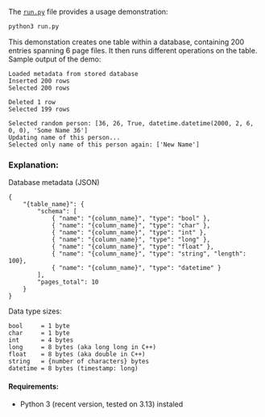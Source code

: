 The [`run.py`](run.py) file provides a usage demonstration:

```bash
python3 run.py
```

This demonstation creates one table within a database, containing 200 entries spanning 6 page files. It then runs different operations on the table. Sample output of the demo:

```
Loaded metadata from stored database
Inserted 200 rows
Selected 200 rows

Deleted 1 row
Selected 199 rows

Selected random person: [36, 26, True, datetime.datetime(2000, 2, 6, 0, 0), 'Some Name 36']
Updating name of this person...
Selected only name of this person again: ['New Name']
```


### Explanation:

Database metadata (JSON)
```jsonc
{
    "{table_name}": {
        "schema": [
            { "name": "{column_name}", "type": "bool" },
            { "name": "{column_name}", "type": "char" },
            { "name": "{column_name}", "type": "int" },
            { "name": "{column_name}", "type": "long" },
            { "name": "{column_name}", "type": "float" },
            { "name": "{column_name}", "type": "string", "length": 100},
            { "name": "{column_name}", "type": "datetime" }
        ],
        "pages_total": 10
    }
}
```

Data type sizes:
```
bool     = 1 byte
char     = 1 byte
int      = 4 bytes
long     = 8 bytes (aka long long in C++)
float    = 8 bytes (aka double in C++)
string   = {number of characters} bytes
datetime = 8 bytes (timestamp: long)
```


#### Requirements:

- Python 3 (recent version, tested on 3.13) instaled

